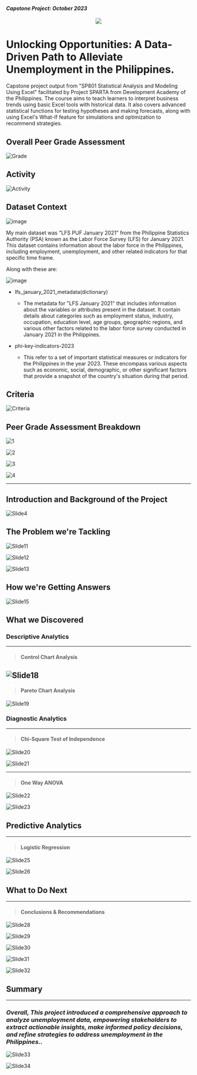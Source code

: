 #### *Capstone Project: October 2023*

<p align="center">
<img src="https://github.com/jvenncpe/Unlocking-Opportunities-Unemployment/assets/35190918/b5a53714-ef02-4b17-8637-3932cec8bb30")/></p>

# Unlocking Opportunities: A Data-Driven Path to Alleviate Unemployment in the Philippines.

Capstone project output from "SP801 Statistical Analysis and Modeling Using Excel" facilitated by Project SPARTA from Development Academy of the Philippines. The course aims to teach learners to interpret business trends using basic Excel tools with historical data. It also covers advanced statistical functions for testing hypotheses and making forecasts, along with using Excel's What-If feature for simulations and optimization to recommend strategies.

## Overall Peer Grade Assessment

![Grade](https://github.com/jvenncpe/Unlocking-Opportunities-Unemployment/assets/35190918/19ae6704-0d2e-430b-ae2c-6bbd5149e8b1)

## Activity

![Activity](https://github.com/jvenncpe/Unlocking-Opportunities-Unemployment/assets/35190918/827b2fe7-6a06-4f04-b2ca-4ed57eebea68)

## Dataset Context

![image](https://github.com/jvenncpe/Unlocking-Opportunities-Unemployment/assets/35190918/e8a733b7-9d5d-41ef-954c-bfd4c78cb43b)

My main dataset was "LFS PUF January 2021" from the Philippine Statistics Authority (PSA) known as the Labor Force Survey (LFS) for January 2021. This dataset contains information about the labor force in the Philippines, including employment, unemployment, and other related indicators for that specific time frame.

Along with these are:

![image](https://github.com/jvenncpe/Unlocking-Opportunities-Unemployment/assets/35190918/51536803-4f6c-4776-98c6-cfa5fd48d320)


- lfs_january_2021_metadata(dictionary)
  - The metadata for "LFS January 2021" that includes information about the variables or attributes present in the dataset. It contain details about categories such as employment status, industry, occupation, education level, age groups, geographic regions, and various other factors related to the labor force survey conducted in January 2021 in the Philippines.

- phi-key-indicators-2023
  - This refer to a set of important statistical measures or indicators for the Philippines in the year 2023. These encompass various aspects such as economic, social, demographic, or other significant factors that provide a snapshot of the country's situation during that period. 

## Criteria

![Criteria](https://github.com/jvenncpe/Unlocking-Opportunities-Unemployment/assets/35190918/0967c53c-c4ba-4c34-a4a0-b3c0b7a55af9)

## Peer Grade Assessment Breakdown

![1](https://github.com/jvenncpe/Unlocking-Opportunities-Unemployment/assets/35190918/6abe19eb-02b9-45c5-a71d-5843a6ffb5a5)

![2](https://github.com/jvenncpe/Unlocking-Opportunities-Unemployment/assets/35190918/870799c4-d671-419f-95a3-f0c73112e151)

![3](https://github.com/jvenncpe/Unlocking-Opportunities-Unemployment/assets/35190918/25999763-96cd-4d5e-bffa-0035d4068b00)

![4](https://github.com/jvenncpe/Unlocking-Opportunities-Unemployment/assets/35190918/f35d7108-b97a-4c5f-8bae-9db6cf8ac252)

---
## Introduction and Background of the Project

![Slide4](https://github.com/jvenncpe/Unlocking-Opportunities-Unemployment/assets/35190918/867d9c35-acab-457b-97ef-9d35f541c6f9)

## The Problem we're Tackling

![Slide11](https://github.com/jvenncpe/Unlocking-Opportunities-Unemployment/assets/35190918/03830bd0-1f2b-4c05-8257-db6336ace471)

![Slide12](https://github.com/jvenncpe/Unlocking-Opportunities-Unemployment/assets/35190918/5aa47a4e-94c0-4ced-9000-9269e6aad12d)

![Slide13](https://github.com/jvenncpe/Unlocking-Opportunities-Unemployment/assets/35190918/f1829133-4e70-43ad-9c53-7182a42c3d70)


## How we're Getting Answers

![Slide15](https://github.com/jvenncpe/Unlocking-Opportunities-Unemployment/assets/35190918/6caba491-57ac-4d7a-8f4f-7b20a4eea5db)


## What we Discovered

### Descriptive Analytics
---
>#### Control Chart Analysis
![Slide18](https://github.com/jvenncpe/Unlocking-Opportunities-Unemployment/assets/35190918/ac8c429b-1ce8-4940-8e50-c1fe8a996bfd)
---
>#### Pareto Chart Analysis
![Slide19](https://github.com/jvenncpe/Unlocking-Opportunities-Unemployment/assets/35190918/b054d882-462c-418e-b7b7-48fcf942bdbb)

### Diagnostic Analytics
---
>#### Chi-Square Test of Independence
![Slide20](https://github.com/jvenncpe/Unlocking-Opportunities-Unemployment/assets/35190918/1f408c23-d0ba-4e2d-9288-b9ece2dffe14)

![Slide21](https://github.com/jvenncpe/Unlocking-Opportunities-Unemployment/assets/35190918/77634da8-478f-4d40-9119-4bfe8601e126)

---
>#### One Way ANOVA
![Slide22](https://github.com/jvenncpe/Unlocking-Opportunities-Unemployment/assets/35190918/0268c40d-c2f8-48c7-85f7-e94607f46a22)

![Slide23](https://github.com/jvenncpe/Unlocking-Opportunities-Unemployment/assets/35190918/51afc8ab-2eed-4743-80d2-d3868b4248a2)


## Predictive Analytics
---
>#### Logistic Regression
![Slide25](https://github.com/jvenncpe/Unlocking-Opportunities-Unemployment/assets/35190918/b648efdc-8183-4c38-89f0-9bb43797f705)

![Slide26](https://github.com/jvenncpe/Unlocking-Opportunities-Unemployment/assets/35190918/e184a065-6626-4526-9706-4513c776d6c5)

## What to Do Next
---
>#### Conclusions & Recommendations

![Slide28](https://github.com/jvenncpe/Unlocking-Opportunities-Unemployment/assets/35190918/26ea4dc6-2c77-47ba-b658-5c66269aa3a9)

![Slide29](https://github.com/jvenncpe/Unlocking-Opportunities-Unemployment/assets/35190918/6e80e940-400b-4b35-ac9c-713c2c2a5f7b)

![Slide30](https://github.com/jvenncpe/Unlocking-Opportunities-Unemployment/assets/35190918/c1fb787b-9e29-4a71-ae25-062b572c7a2d)

![Slide31](https://github.com/jvenncpe/Unlocking-Opportunities-Unemployment/assets/35190918/8df896e0-0d03-47e1-b04f-34afc95a6747)

![Slide32](https://github.com/jvenncpe/Unlocking-Opportunities-Unemployment/assets/35190918/ad0d30ef-bf39-4e8c-ab01-5ea7600fe8f2)

## Summary
---
### *Overall, This project introduced a comprehensive approach to analyze unemployment data, empowering stakeholders to extract actionable insights, make informed policy decisions, and refine strategies to address unemployment in the Philippines..*
![Slide33](https://github.com/jvenncpe/Unlocking-Opportunities-Unemployment/assets/35190918/0bf0848d-7540-4fa2-bea4-f1098818f545)

![Slide34](https://github.com/jvenncpe/Unlocking-Opportunities-Unemployment/assets/35190918/6f659acb-88d0-49b2-8bc5-c65b81bfde52)


